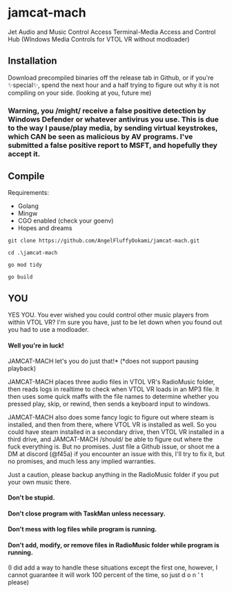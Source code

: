 # jamcat-mach
 Jet Audio and Music Control Access Terminal-Media Access and Control Hub (WIndows Media Controls for VTOL VR without modloader)

## Installation
Download precompiled binaries off the release tab in Github, or if you're ✨special✨, spend the next hour and a half trying to figure out why it is not compiling on your side. (looking at you, future me)
### Warning, you /might/ receive a false positive detection by Windows Defender or whatever antivirus you use. This is due to the way I pause/play media, by sending virtual keystrokes, which CAN be seen as malicious by AV programs. I've submitted a false positive report to MSFT, and hopefully they accept it.

## Compile 
Requirements:
- Golang
- Mingw
- CGO enabled (check your goenv)
- Hopes and dreams

`git clone https://github.com/AngelFluffyOokami/jamcat-mach.git`

`cd .\jamcat-mach`

`go mod tidy`

`go build`


## YOU
YES YOU.
You ever wished you could control other music players from within VTOL VR? I'm sure you have, just to be let down when you found out you had to use a modloader.
#### Well you're in luck!
JAMCAT-MACH let's you do just that!*
(*does not support pausing playback)

JAMCAT-MACH places three audio files in VTOL VR's RadioMusic folder, then reads logs in realtime to check when VTOL VR loads in an MP3 file. 
It then uses some quick maffs with the file names to determine whether you pressed play, skip, or rewind, then sends a keyboard input to windows.

JAMCAT-MACH also does some fancy logic to figure out where steam is installed, and then from there, where VTOL VR is installed as well. So you could have steam installed in a secondary drive, then VTOL VR installed in a third drive, and JAMCAT-MACH /should/ be able to figure out where the fuck everything is. But no promises. Just file a Github issue, or shoot me a DM at discord (@f45a) if you encounter an issue with this, I'll try to fix it, but no promises, and much less any implied warranties. 

Just a caution, please backup anything in the RadioMusic folder if you put your own music there. 

#### Don't be stupid.
#### Don't close program with TaskMan unless necessary.
#### Don't mess with log files while program is running.
#### Don't add, modify, or remove files in RadioMusic folder while program is running.

(I did add a way to handle these situations except the first one, however, I cannot guarantee it will work 100 percent of the time, so just d o n ' t please)
